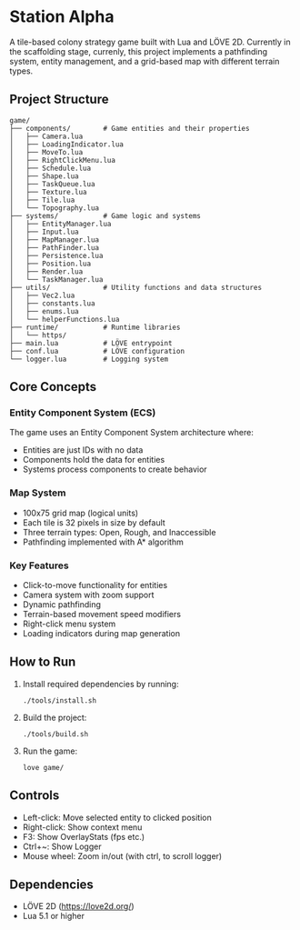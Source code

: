 # Station Alpha

A tile-based colony strategy game built with Lua and LÖVE 2D. Currently in the scaffolding stage, currenly, this project implements a pathfinding system, entity management, and a grid-based map with different terrain types.

## Project Structure

```
game/
├── components/        # Game entities and their properties
│   ├── Camera.lua
│   ├── LoadingIndicator.lua
│   ├── MoveTo.lua
│   ├── RightClickMenu.lua
│   ├── Schedule.lua
│   ├── Shape.lua
│   ├── TaskQueue.lua
│   ├── Texture.lua
│   ├── Tile.lua
│   └── Topography.lua
├── systems/           # Game logic and systems
│   ├── EntityManager.lua
│   ├── Input.lua
│   ├── MapManager.lua
│   ├── PathFinder.lua
│   ├── Persistence.lua
│   ├── Position.lua
│   ├── Render.lua
│   └── TaskManager.lua
├── utils/             # Utility functions and data structures
│   ├── Vec2.lua
│   ├── constants.lua
│   ├── enums.lua
│   └── helperFunctions.lua
├── runtime/           # Runtime libraries
│   └── https/
├── main.lua           # LÖVE entrypoint 
├── conf.lua           # LÖVE configuration
└── logger.lua         # Logging system
```

## Core Concepts

### Entity Component System (ECS)
The game uses an Entity Component System architecture where:
- Entities are just IDs with no data
- Components hold the data for entities
- Systems process components to create behavior

### Map System
- 100x75 grid map (logical units)
- Each tile is 32 pixels in size by default
- Three terrain types: Open, Rough, and Inaccessible
- Pathfinding implemented with A* algorithm

### Key Features
- Click-to-move functionality for entities
- Camera system with zoom support
- Dynamic pathfinding
- Terrain-based movement speed modifiers
- Right-click menu system
- Loading indicators during map generation

## How to Run

1. Install required dependencies by running:
   ```
   ./tools/install.sh
   ```

2. Build the project:
   ```
   ./tools/build.sh
   ```

3. Run the game:
   ```
   love game/
   ```

## Controls
- Left-click: Move selected entity to clicked position
- Right-click: Show context menu
- F3: Show OverlayStats (fps etc.)
- Ctrl+~: Show Logger
- Mouse wheel: Zoom in/out (with ctrl, to scroll logger)

## Dependencies
- LÖVE 2D (https://love2d.org/)
- Lua 5.1 or higher
